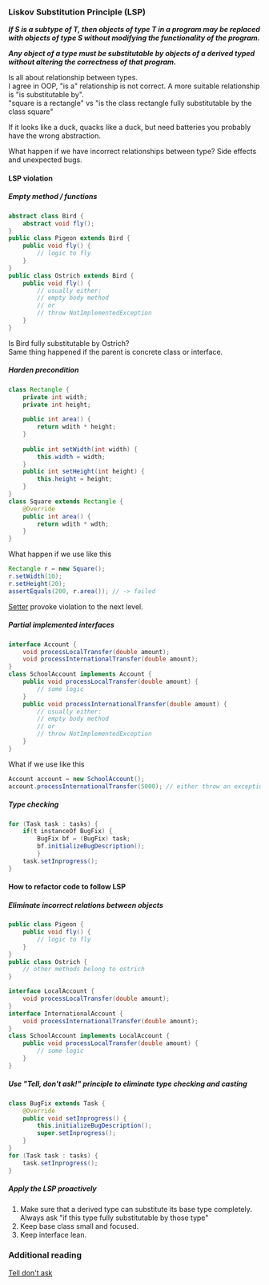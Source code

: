 ### Liskov Substitution Principle (LSP)

_**If S is a subtype of T, then objects of type T in a program may be replaced with objects of type S without modifying the functionality of the program.**_

_**Any object of a type must be substitutable by objects of a derived typed without altering the correctness of that program.**_

Is all about relationship between types.  
I agree in OOP, "is a" relationship is not correct. A more suitable relationship is "is substitutable by".  
"square is a rectangle" vs "is the class rectangle fully substitutable by the class square"

If it looks like a duck, quacks like a duck, but need batteries you probably have the wrong abstraction.

What happen if we have incorrect relationships between type? Side effects and unexpected bugs.

#### LSP violation

##### Empty method / functions

```java
abstract class Bird {
    abstract void fly();
}
public class Pigeon extends Bird {
    public void fly() {
        // logic to fly
    }
}
public class Ostrich extends Bird {
    public void fly() {
        // usually either:
        // empty body method
        // or
        // throw NotImplementedException
    }
}
```

Is Bird fully substitutable by Ostrich?  
Same thing happened if the parent is concrete class or interface.

##### Harden precondition

```java
class Rectangle {
    private int width;
    private int height;
    
    public int area() {
        return wdith * height;
    }
    
    public int setWidth(int width) {
        this.width = width;
    }
    public int setHeight(int height) {
        this.height = height;
    }
}
class Square extends Rectangle {
    @Override
    public int area() {
        return wdith * wdth;
    }
}
```

What happen if we use like this  
```java
Rectangle r = new Square();
r.setWidth(10);
r.setHeight(20);
assertEquals(200, r.area()); // -> failed
```

[Setter](https://github.com/bluething/cleancode/tree/main/06%20Object%20and%20Data%20Structure#never-use-getter-and-setter) provoke violation to the next level.

##### Partial implemented interfaces

```java
interface Account {
    void processLocalTransfer(double amount);
    void processInternationalTransfer(double amount);
}
class SchoolAccount implements Account {
    public void processLocalTransfer(double amount) {
        // some logic
    }
    public void processInternationalTransfer(double amount) {
        // usually either:
        // empty body method
        // or
        // throw NotImplementedException
    }
}
```

What if we use like this  
```java
Account account = new SchoolAccount();
account.processInternationalTransfer(5000); // either throw an exception or broken because empty body method
```

##### Type checking

```java
for (Task task : tasks) {
    if(t instanceOf BugFix) {
        BugFix bf = (BugFix) task;
        bf.initializeBugDescription();
        }
    task.setInprogress();
}
```

#### How to refactor code to follow LSP

##### Eliminate incorrect relations between objects

```java
public class Pigeon {
    public void fly() {
        // logic to fly
    }
}
public class Ostrich {
    // other methods belong to ostrich
}
```

```java
interface LocalAccount {
    void processLocalTransfer(double amount);
}
interface InternationalAccount {
    void processInternationalTransfer(double amount);
}
class SchoolAccount implements LocalAccount {
    public void processLocalTransfer(double amount) {
        // some logic
    }
}
```

##### Use "Tell, don't ask!" principle to eliminate type checking and casting

```java
class BugFix extends Task {
    @Override
    public void setInprogress() {
        this.initializeBugDescription();
        super.setInprogress();
    }
}
for (Task task : tasks) {
    task.setInprogress();
}
```

##### Apply the LSP proactively

1. Make sure that a derived type can substitute its base type completely. Always ask "if this type fully substitutable by those type"  
2. Keep base class small and focused.  
3. Keep interface lean.

### Additional reading

[Tell don't ask](https://martinfowler.com/bliki/TellDontAsk.html)